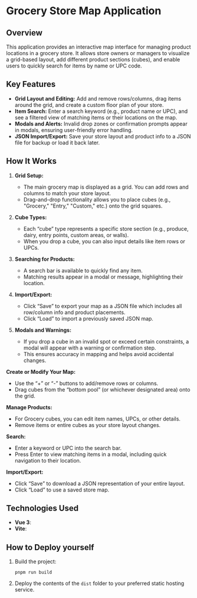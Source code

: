 # Grocery Store Map Application

## Overview
This application provides an interactive map interface for managing product locations in a grocery store. It allows store owners or managers to visualize a grid-based layout, add different product sections (cubes), and enable users to quickly search for items by name or UPC code.

## Key Features
- **Grid Layout and Editing:** Add and remove rows/columns, drag items around the grid, and create a custom floor plan of your store.  
- **Item Search:** Enter a search keyword (e.g., product name or UPC), and see a filtered view of matching items or their locations on the map.  
- **Modals and Alerts:** Invalid drop zones or confirmation prompts appear in modals, ensuring user-friendly error handling.  
- **JSON Import/Export:** Save your store layout and product info to a JSON file for backup or load it back later.

## How It Works
1. **Grid Setup:**  
   - The main grocery map is displayed as a grid. You can add rows and columns to match your store layout.  
   - Drag-and-drop functionality allows you to place cubes (e.g., "Grocery," "Entry," "Custom," etc.) onto the grid squares.

2. **Cube Types:**  
   - Each “cube” type represents a specific store section (e.g., produce, dairy, entry points, custom areas, or walls).  
   - When you drop a cube, you can also input details like item rows or UPCs.  

3. **Searching for Products:**  
   - A search bar is available to quickly find any item.  
   - Matching results appear in a modal or message, highlighting their location.  

4. **Import/Export:**  
   - Click “Save” to export your map as a JSON file which includes all row/column info and product placements.  
   - Click “Load” to import a previously saved JSON map.  

5. **Modals and Warnings:**  
   - If you drop a cube in an invalid spot or exceed certain constraints, a modal will appear with a warning or confirmation step.  
   - This ensures accuracy in mapping and helps avoid accidental changes.


 **Create or Modify Your Map:**  
   - Use the “+” or “-” buttons to add/remove rows or columns.  
   - Drag cubes from the “bottom pool” (or whichever designated area) onto the grid.

 **Manage Products:**  
   - For Grocery cubes, you can edit item names, UPCs, or other details.  
   - Remove items or entire cubes as your store layout changes.

 **Search:**  
   - Enter a keyword or UPC into the search bar.  
   - Press Enter to view matching items in a modal, including quick navigation to their location.

**Import/Export:**  
   - Click “Save” to download a JSON representation of your entire layout.  
   - Click “Load” to use a saved store map.

## Technologies Used
- **Vue 3**:
- **Vite**:

## How to Deploy yourself
1. Build the project:
   ```
   pnpm run build
   ```
2. Deploy the contents of the `dist` folder to your preferred static hosting service.
